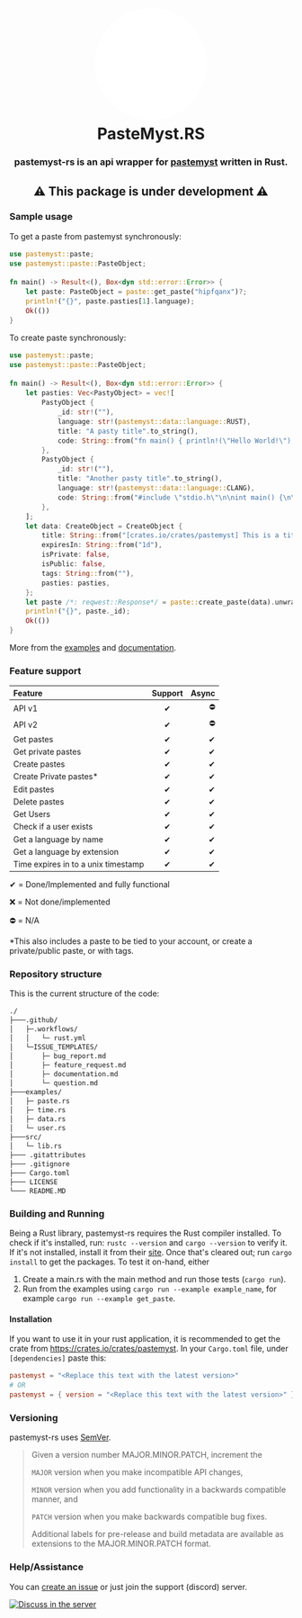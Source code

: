 <h1 align="center" style="position: relative;">
    <img width="200" style="border-radius: 50%;"
    src="https://raw.githubusercontent.com/ANF/pastemyst-rs/main/images/RustMyst.png" /><br>
    PasteMyst.RS
</h1>
<h3 align="center">pastemyst-rs is an api wrapper for <a href="https://paste.myst.rs">pastemyst</a> written in Rust.</h3>
<h2 align="center">⚠ This package is under development ⚠</h2>


### Sample usage

To get a paste from pastemyst synchronously:
```rust
use pastemyst::paste;
use pastemyst::paste::PasteObject;

fn main() -> Result<(), Box<dyn std::error::Error>> {
    let paste: PasteObject = paste::get_paste("hipfqanx")?;
    println!("{}", paste.pasties[1].language);
    Ok(())
}
```

To create paste synchronously:
```rust
use pastemyst::paste;
use pastemyst::paste::PasteObject;

fn main() -> Result<(), Box<dyn std::error::Error>> {
    let pasties: Vec<PastyObject> = vec![
        PastyObject {
            _id: str!(""),
            language: str!(pastemyst::data::language::RUST),
            title: "A pasty title".to_string(),
            code: String::from("fn main() { println!(\"Hello World!\"); }"),
        },
        PastyObject {
            _id: str!(""),
            title: "Another pasty title".to_string(),
            language: str!(pastemyst::data::language::CLANG),
            code: String::from("#include \"stdio.h\"\n\nint main() {\n\tprintf(\"Hello World!\");\n}"),
        },
    ];
    let data: CreateObject = CreateObject {
        title: String::from("[crates.io/crates/pastemyst] This is a title"),
        expiresIn: String::from("1d"),
        isPrivate: false,
        isPublic: false,
        tags: String::from(""),
        pasties: pasties,
    };
    let paste /*: reqwest::Response*/ = paste::create_paste(data).unwrap(); // You don't need to add the commented part, that's jut for your information.
    println!("{}", paste._id);
    Ok(())
}
```

More from the [examples](./examples/) and [documentation](https://docs.rs/pastemyst/).

### Feature support
| Feature                             | Support   | Async  |
| :---------------------------------- | :-------: | -----: |
| API v1                              | ✔         | ⛔    |
| API v2                              | ✔         | ⛔    |
| Get pastes                          | ✔         | ✔     |
| Get private pastes                  | ✔         | ✔     |
| Create pastes                       | ✔         | ✔     |
| Create Private pastes*              | ✔         | ✔     |
| Edit pastes                         | ✔         | ✔     |
| Delete pastes                       | ✔         | ✔     |
| Get Users                           | ✔         | ✔     |
| Check if a user exists              | ✔         | ✔     |
| Get a language by name              | ✔         | ✔     |
| Get a language by extension         | ✔         | ✔     |
| Time expires in to a unix timestamp | ✔         | ✔     |

✔ = Done/Implemented and fully functional

❌ = Not done/implemented

⛔ = N/A

*This also includes a paste to be tied to your account, or create a private/public paste, or with tags.
<!-- ✔ ❌ ⛔ -->

### Repository structure
This is the current structure of the code:
```
./
├───.github/
│   ├─.workflows/
│   │   └─ rust.yml
│   └─ISSUE_TEMPLATES/
│       ├─ bug_report.md
│       ├─ feature_request.md
│       ├─ documentation.md
│       └─ question.md
├───examples/
│   ├─ paste.rs
│   ├─ time.rs
│   ├─ data.rs
│   └─ user.rs
├───src/
│   └─ lib.rs
├─── .gitattributes 
├─── .gitignore
├─── Cargo.toml
├─── LICENSE
└─── README.MD
```

### Building and Running
Being a Rust library, pastemyst-rs requires the Rust compiler installed. To check if it's installed, run: `rustc --version` and `cargo --version` to verify it. If it's not installed, install it from their [site](https://rust-lang.org). Once that's cleared out; run `cargo install` to get the packages. To test it on-hand, either
1. Create a main.rs with the main method and run those tests (`cargo run`).
2. Run from the examples using `cargo run --example example_name`, for example `cargo run --example get_paste`.

#### Installation
If you want to use it in your rust application, it is recommended to get the crate from https://crates.io/crates/pastemyst.
In your `Cargo.toml` file, under `[dependencies]` paste this:
```toml
pastemyst = "<Replace this text with the latest version>"
# OR
pastemyst = { version = "<Replace this text with the latest version>" }
```

### Versioning
pastemyst-rs uses [SemVer](https://semver.org/).
> Given a version number MAJOR.MINOR.PATCH, increment the
>
> `MAJOR` version when you make incompatible API changes,
>
> `MINOR` version when you add functionality in a backwards compatible manner, and
>
> `PATCH` version when you make backwards compatible bug fixes.
>
> Additional labels for pre-release and build metadata are available as extensions to the MAJOR.MINOR.PATCH format.

### Help/Assistance
You can [create an issue](https://github.com/ANF-Studios/BotANF/issues/new) or just join the support (discord) server.


<a href="https://discord.gg/fKWpK7A"><img
        src="https://discord.com/api/guilds/732064655396044840/embed.png?style=banner3"
        alt="Discuss in the server"></img></a>
